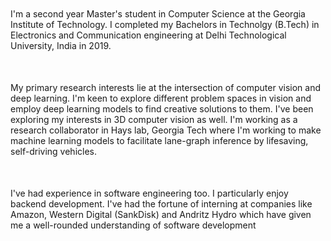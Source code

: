 <div text-align="justify" style="margin-top:50px">I'm a second year Master's student in Computer Science at the Georgia Institute of Technology. I completed my Bachelors in Technolgy (B.Tech) in Electronics and Communication engineering at Delhi Technological University, India in 2019.</div>
<div text-align="justify" style="margin-top:50px">My primary research interests lie at the intersection of computer vision and deep learning. I'm keen to explore different problem spaces in vision and employ deep learning models to find creative solutions to them. I've been exploring my interests in 3D computer vision as well. I'm working as a research collaborator in Hays lab, Georgia Tech where I'm working to make machine learning models to facilitate lane-graph inference by lifesaving, self-driving vehicles.</div>
<div text-align="justify" style="margin-top:50px">I've had experience in software engineering too. I particularly enjoy backend development. I've had the fortune of interning at companies like Amazon, Western Digital (SankDisk) and Andritz Hydro which have given me a well-rounded understanding of software development</div>
